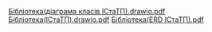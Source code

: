[Бібліотека(діаграма класів ІСтаТП).drawio.pdf](https://github.com/BoromyrVoitsyshen/Lab1/files/14324108/drawio.pdf)
[Бібліотека(ІСтаТП).drawio.pdf](https://github.com/BoromyrVoitsyshen/Lab1/files/14324107/drawio.pdf)
[Бібліотека(ERD ІСтаТП).pdf](https://github.com/BoromyrVoitsyshen/Lab1/files/14324105/ERD.pdf)
